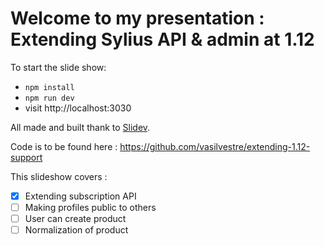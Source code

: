 # Welcome to my presentation : Extending Sylius API & admin at 1.12

To start the slide show:

- `npm install`
- `npm run dev`
- visit http://localhost:3030

All made and built thank to [Slidev](https://sli.dev/).

Code is to be found here : https://github.com/vasilvestre/extending-1.12-support

This slideshow covers :
- [x] Extending subscription API
- [ ] Making profiles public to others
- [ ] User can create product
- [ ] Normalization of product
